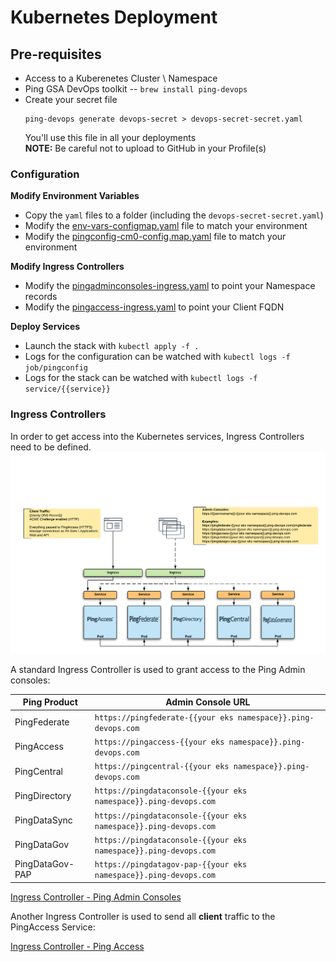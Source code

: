 # Kubernetes Deployment

## Pre-requisites
* Access to a Kuberenetes Cluster \ Namespace
* Ping GSA DevOps toolkit -- `brew install ping-devops`
* Create your secret file  
    ```
    ping-devops generate devops-secret > devops-secret-secret.yaml
    ```
    You'll use this file in all your deployments  
    **NOTE:**  Be careful not to upload to GitHub in your Profile(s)

### Configuration
**Modify Environment Variables**
* Copy the `yaml` files to a folder (including the `devops-secret-secret.yaml`)
* Modify the [env-vars-configmap.yaml](env-vars-configmap.yaml) file to match your environment
* Modify the [pingconfig-cm0-config.map.yaml](pingconfig-cm0-config.map.yaml) file to match your environment

**Modify Ingress Controllers**
* Modify the [pingadminconsoles-ingress.yaml](pingadminconsoles-ingress.yaml) to point your Namespace records
* Modify the [pingaccess-ingress.yaml](pingaccess-ingress.yaml) to point your Client FQDN

**Deploy Services**
* Launch the stack with `kubectl apply -f .`
* Logs for the configuration can be watched with `kubectl logs -f job/pingconfig`
* Logs for the stack can be watched with `kubectl logs -f service/{{service}}`

### Ingress Controllers
In order to get access into the Kubernetes services, Ingress Controllers need to be defined.  
![Kubernetes - Ingress Controllers](PingSolutions-K8s-Deployments.png)

A standard Ingress Controller is used to grant access to the Ping Admin consoles:

| Ping Product | Admin Console URL |
| ----- | ----- |
| PingFederate | `https://pingfederate-{{your eks namespace}}.ping-devops.com` |
| PingAccess | `https://pingaccess-{{your eks namespace}}.ping-devops.com` |
| PingCentral | `https://pingcentral-{{your eks namespace}}.ping-devops.com` |
| PingDirectory | `https://pingdataconsole-{{your eks namespace}}.ping-devops.com` |
| PingDataSync | `https://pingdataconsole-{{your eks namespace}}.ping-devops.com` |
| PingDataGov | `https://pingdataconsole-{{your eks namespace}}.ping-devops.com` |
| PingDataGov-PAP | `https://pingdatagov-pap-{{your eks namespace}}.ping-devops.com` |

[Ingress Controller - Ping Admin Consoles](pingadminconsoles-ingress.yaml)

Another Ingress Controller is used to send all **client** traffic to the PingAccess Service:  

[Ingress Controller - Ping Access](pingaccess-ingress.yaml)
